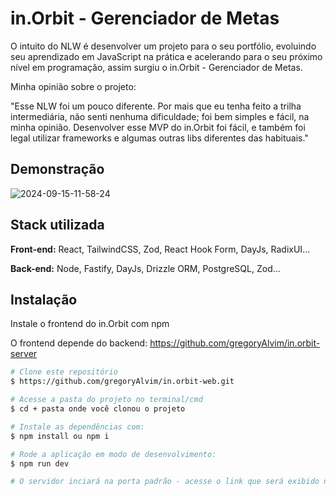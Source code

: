
# in.Orbit - Gerenciador de Metas

O intuito do NLW é desenvolver um projeto para o seu portfólio, evoluindo seu aprendizado em JavaScript na prática e acelerando para o seu próximo nível em programação, assim surgiu o in.Orbit - Gerenciador de Metas.

Minha opinião sobre o projeto:

"Esse NLW foi um pouco diferente. Por mais que eu tenha feito a trilha intermediária, não senti nenhuma dificuldade; foi bem simples e fácil, na minha opinião. Desenvolver esse MVP do in.Orbit foi fácil, e também foi legal utilizar frameworks e algumas outras libs diferentes das habituais."

## Demonstração

![2024-09-15-11-58-24](https://github.com/user-attachments/assets/98944df7-1ad8-40c4-afa2-267ec720ecf3)

## Stack utilizada

**Front-end:** React, TailwindCSS, Zod, React Hook Form, DayJs, RadixUI...

**Back-end:** Node, Fastify, DayJs, Drizzle ORM, PostgreSQL, Zod...

## Instalação

Instale o frontend do in.Orbit com npm

O frontend depende do backend: https://github.com/gregoryAlvim/in.orbit-server

```bash
# Clone este repositório
$ https://github.com/gregoryAlvim/in.orbit-web.git

# Acesse a pasta do projeto no terminal/cmd
$ cd + pasta onde você clonou o projeto

# Instale as dependências com:
$ npm install ou npm i

# Rode a aplicação em modo de desenvolvimento:
$ npm run dev

# O servidor inciará na porta padrão - acesse o link que será exibido no terminal!
```

